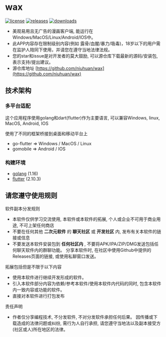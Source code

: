 wax
===
[![license](https://img.shields.io/github/license/niuhuan/wax)](https://raw.githubusercontent.com/niuhuan/wax/master/LICENSE)
[![releases](https://img.shields.io/github/v/release/niuhuan/wax)](https://github.com/niuhuan/wax/releases)
[![downloads](https://img.shields.io/github/downloads/niuhuan/wax/total)](https://github.com/niuhuan/wax/releases)

- 美观易用且无广告的漫画客户端, 能运行在Windows/MacOS/Linux/Android/IOS中。
- 此APP内容存在限制级别内容(例如 露骨/血腥/暴力/吸毒)，18岁以下的用户需在监护人陪同下使用，并请您在遵守当地法律法规。
- 您的star和issue是对开发者的莫大鼓励, 可以源仓库下载最新的源码/安装包, 表示支持/提出建议。
- 源仓库地址 [https://github.com/niuhuan/wax](https://github.com/niuhuan/wax)



## 技术架构

### 多平台适配

这个应用程序使用golang和dart(flutter)作为主要语言, 可以兼容Windows, linux, MacOS, Android, IOS

使用了不同的框架桥接到桌面和移动平台上

- go-flutter => Windows / MacOS / Linux
- gomobile => Android / IOS


### 构建环境

- [golang](https://golang.org/) (1.16)
- [flutter](https://flutter.dev/) (2.10.3)

## 请您遵守使用规则

软件副本分发规则

- 本软件仅供学习交流使用, 本软件或本软件的拓展, 个人或企业不可用于商业用途, 不可上架任何商店
- 不要在任何其他 **二次元软件** 的 **聊天社区** 或 **开发社区** 内, 发布有关本软件的链接或信息
- 不要发送本软件安装包到 **任何社区内** , 不要将APK/IPA/ZIP/DMG发送包括任何聊天软件内的群聊功能。 分享本软件时, 在社区中使用Github中提供的Releases页面的链接, 或使用私聊窗口发送。

拓展包括但是不限于以下内容

- 使用本软件进行继续开发形成的软件。
- 引入本软件部分内容为依赖/参考本软件/使用本软件内代码的同时, 包含本软件内一致内容或功能的软件。
- 直接对本软件进行打包发布

责任声明

- 作者仅分享编程技术, 不分发软件, 不对分发软件承担任何后果。 因传播或下载造成的法律问题或纠纷, 需行为人自行承担, 请您遵守当地法以及副本接受方(社区或人)所在地区的法律。
